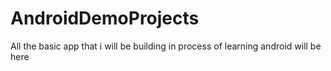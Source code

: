 # AndroidDemoProjects
All the basic app that i will be building in process of learning android will be here
